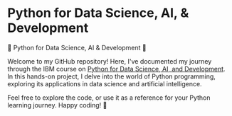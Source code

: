 # Python for Data Science, AI, & Development

🐍 Python for Data Science, AI & Development 🚀

Welcome to my GitHub repository! Here, I've documented my journey through the IBM course on <a href="https://www.coursera.org/learn/python-for-applied-data-science-ai">Python for Data Science, AI, and Development</a>. In this hands-on project, I delve into the world of Python programming, exploring its applications in data science and artificial intelligence.

Feel free to explore the code, or use it as a reference for your Python learning journey. Happy coding! 🚀
